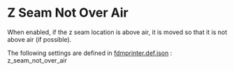 # Z Seam Not Over Air

When enabled, if the z seam location is above air, it is moved so that it is not above air (if possible).


The following settings are defined in [fdmprinter.def.json](https://github.com/smartavionics/Cura/blob/mb-master/resources/definitions/fdmprinter.def.json) : z_seam_not_over_air

